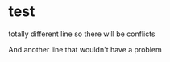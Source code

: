# test
totally different line so there will be conflicts

And another line that wouldn't have a problem
